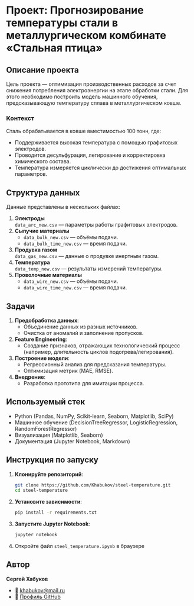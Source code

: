 # Проект: Прогнозирование температуры стали в металлургическом комбинате «Стальная птица»

## Описание проекта
Цель проекта — оптимизация производственных расходов за счет снижения потребления электроэнергии на этапе обработки стали. Для этого необходимо построить модель машинного обучения, предсказывающую температуру сплава в металлургическом ковше.

### Контекст
Сталь обрабатывается в ковше вместимостью 100 тонн, где:
- Поддерживается высокая температура с помощью графитовых электродов.
- Проводится десульфурация, легирование и корректировка химического состава.
- Температура измеряется циклически до достижения оптимальных параметров.

## Структура данных
Данные представлены в нескольких файлах:
1. **Электроды**  
   `data_arc_new.csv` — параметры работы графитовых электродов.
2. **Сыпучие материалы**  
   - `data_bulk_new.csv` — объёмы подачи.  
   - `data_bulk_time_new.csv` — время подачи.
3. **Продувка газом**  
   `data_gas_new.csv` — данные о продувке инертным газом.
4. **Температура**  
   `data_temp_new.csv` — результаты измерений температуры.
5. **Проволочные материалы**  
   - `data_wire_new.csv` — объёмы подачи.  
   - `data_wire_time_new.csv` — время подачи.

## Задачи
1. **Предобработка данных**:
   - Объединение данных из разных источников.
   - Очистка от аномалий и заполнение пропусков.
2. **Feature Engineering**:
   - Создание признаков, отражающих технологический процесс (например, длительность циклов подогрева/легирования).
3. **Построение модели**:
   - Регрессионный анализ для предсказания температуры.
   - Оптимизация метрик (MAE, RMSE).
4. **Внедрение**:
   - Разработка прототипа для имитации процесса.

## Используемый стек
- Python (Pandas, NumPy, Scikit-learn, Seaborn, Matplotlib, SciPy)
- Машинное обучение (DecisionTreeRegressor, LogisticRegression, RandomForestRegressor)
- Визуализация (Matplotlib, Seaborn)
- Документация (Jupyter Notebook, Markdown)

## Инструкция по запуску
1. **Клонируйте репозиторий**:
   ```bash
   git clone https://github.com/Khabukov/steel-temperature.git
   cd steel-temperature
   ```

2. **Установите зависимости**:
   ```bash
   pip install -r requirements.txt
   ```

3. **Запустите Jupyter Notebook**:
   ```bash
   jupyter notebook
   ```
4. Откройте файл `steel_temperature.ipynb` в браузере

## Автор
**Сергей Хабуков**  
- 📧 [khabukov@mail.ru](mailto:khabukov@mail.ru)
- 🔗 [Профиль GitHub](https://github.com/Khabukov)
